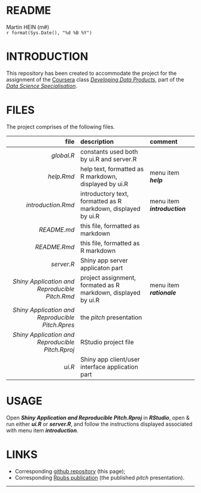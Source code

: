# README
Martin HEIN (m#)  
`r format(Sys.Date(), "%d %B %Y")`  
# INTRODUCTION
This repository has been created to accommodate the project for the assignment of the [Coursera][coursera] class _[Developing Data Products][ddp]_, part of the _[Data Science Specialisation][dss]_.

# FILES
The project comprises of the following files.

| file | description | comment |
| -----: | :------- | :--------- |
| _global.R_ | constants used both by ui.R and server.R | |
| _help.Rmd_ | help text, formatted as R markdown, displayed by ui.R | menu item _**help**_ |
| _introduction.Rmd_ | introductory text, formatted as R markdown, displayed by ui.R | menu item _**introduction**_ |
| _README.md_ | this file, formatted as markdown | |
| _README.Rmd_ | this file, formatted as R markdown | |
| _server.R_ | Shiny app server applicaton part | |
| _Shiny Application and Reproducible Pitch.Rmd_ | project assignment, formated as R markdown, displayed by ui.R | menu item _**rationale**_ |
| _Shiny Application and Reproducible Pitch.Rpres_ | the _pitch_ presentation | |
| _Shiny Application and Reproducible Pitch.Rproj_ | RStudio project file | |
| _ui.R_ | Shiny app client/user interface application part | |

# USAGE
Open _**Shiny Application and Reproducible Pitch.Rproj**_ in _**RStudio**_, open & run either _**ui.R**_ or _**server.R**_, and follow the instructions displayed associated with menu item _**introduction**_.

# LINKS
* Corresponding [github repository][mygithub] (this page);
* Corresponding [Rpubs publication][myrpubs] (the published _pitch_ presentation).

-----
[coursera]: <https://www.coursera.org>
[ddp]: <https://www.coursera.org/learn/data-products/home/welcome>
[dss]: <https://www.coursera.org/specializations/jhu-data-science>
[mygithub]: <https://github.com/Sil68/dssshiny>
[myrpubs]: <https://rpubs.com/Sil68/dssshiny>
